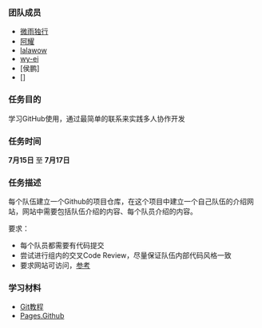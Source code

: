 ### 团队成员

+ [微雨独行](https://github.com/rick-xu)
+ [阿耀](https://github.com/FutureInCode)
+ [lalawow](https://github.com/lalawow)
+ [wy-ei](https://github.com/wy-ei)
+ [侯鹏]
+ []

### 任务目的

学习GitHub使用，通过最简单的联系来实践多人协作开发

### 任务时间

**7月15日** 至 **7月17日**

### 任务描述

每个队伍建立一个Github的项目仓库，在这个项目中建立一个自己队伍的介绍网站，网站中需要包括队伍介绍的内容、每个队员介绍的内容。

要求：

- 每个队员都需要有代码提交
- 尝试进行组内的交叉Code Review，尽量保证队伍内部代码风格一致
- 要求网站可访问，[参考](https://pages.github.com/)

### 学习材料

- [Git教程](http://www.liaoxuefeng.com/wiki/0013739516305929606dd18361248578c67b8067c8c017b000/)
- [Pages.Github](https://pages.github.com/)